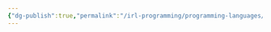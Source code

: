 ```yaml
---
{"dg-publish":true,"permalink":"/irl-programming/programming-languages/assembly/","tags":["unfinished"]}
---
```


